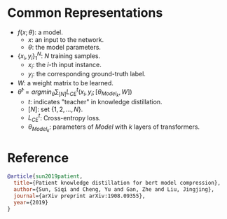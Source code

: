 # Common Representations
- $f(x;\theta)$: a model.
  - $x$: an input to the network.
  - $\theta$: the model parameters.
- $\{x_i, y_i\}^N_1$: $N$ training samples.
  - $x_i$: the $i$-th input instance.
  - $y_i$: the corresponding ground-truth label.
- $W$: a weight matrix to be learned.
- $\hat{\theta}^t = argmin_\theta\sum_{[N]}L^t_{CE}(x_i,y_i;[\theta_{Model_k}, W])$
  - $t$: indicates "teacher" in knowledge distillation.
  - $[N]$: set $\{1,2, \ldots, N\}$.
  - $L^t_{CE}$: Cross-entropy loss.
  - $\theta_{Model_k}$: parameters of $Model$ with $k$ layers of transformers.
# Reference
```bibtex
@article{sun2019patient,
  title={Patient knowledge distillation for bert model compression},
  author={Sun, Siqi and Cheng, Yu and Gan, Zhe and Liu, Jingjing},
  journal={arXiv preprint arXiv:1908.09355},
  year={2019}
}
```